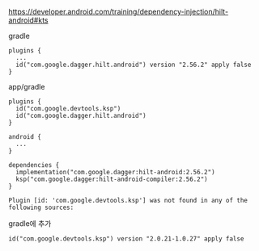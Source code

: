 https://developer.android.com/training/dependency-injection/hilt-android#kts

gradle
```
plugins {
  ...
  id("com.google.dagger.hilt.android") version "2.56.2" apply false
}
```

app/gradle
```
plugins {
  id("com.google.devtools.ksp")
  id("com.google.dagger.hilt.android")
}

android {
  ...
}

dependencies {
  implementation("com.google.dagger:hilt-android:2.56.2")
  ksp("com.google.dagger:hilt-android-compiler:2.56.2")
}
```

```
Plugin [id: 'com.google.devtools.ksp'] was not found in any of the following sources:
```


gradle에 추가
```
id("com.google.devtools.ksp") version "2.0.21-1.0.27" apply false
```